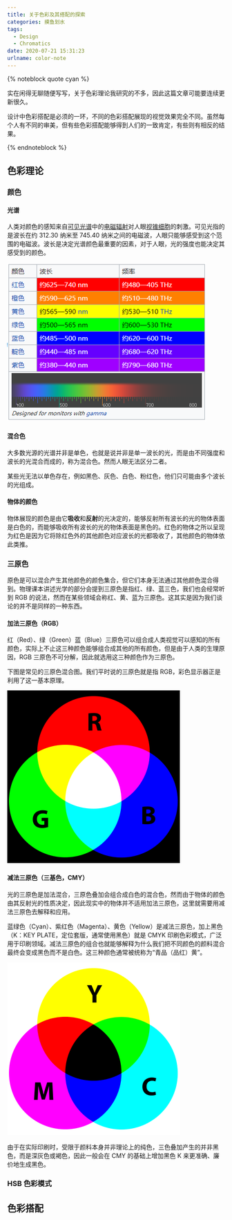 ```yaml
---
title: 关于色彩及其搭配的探索
categories: 摸鱼划水
tags:
  - Design
  - Chromatics
date: 2020-07-21 15:31:23
urlname: color-note
---
```


{% noteblock quote cyan %}

实在闲得无聊随便写写，关于色彩理论我研究的不多，因此这篇文章可能要连续更新很久。

设计中色彩搭配是必须的一环，不同的色彩搭配展现的视觉效果完全不同。虽然每个人有不同的审美，但有些色彩搭配能够得到人们的一致肯定，有些则有相反的结果。

{% endnoteblock %}

<!-- more -->

## 色彩理论

### 颜色

#### 光谱

人类对颜色的感知来自[可见光谱](https://zh.wikipedia.org/wiki/可见光谱)中的[电磁辐射](https://zh.wikipedia.org/wiki/电磁辐射)对人眼[视锥细胞](https://zh.wikipedia.org/wiki/视锥细胞)的刺激。可见光指的是波长在约 312.30 纳米至 745.40 纳米之间的电磁波，人眼只能够感受到这个范围的电磁波。波长是决定光谱颜色最重要的因素，对于人眼，光的强度也能决定其感受到的颜色。

![可见光的光谱](%E5%85%B3%E4%BA%8E%E8%89%B2%E5%BD%A9%E5%8F%8A%E5%85%B6%E6%90%AD%E9%85%8D%E7%9A%84%E6%8E%A2%E7%B4%A2/image-20200721155753441.png)

#### 混合色

大多数光源的光谱并非是单色，也就是说并非是单一波长的光，而是由不同强度和波长的光混合而成的，称为混合色。然而人眼无法区分二者。

某些光无法以单色存在，例如黑色、灰色、白色、粉红色，他们只可能由多个波长的光组成。

#### 物体的颜色

物体展现的颜色是由它**吸收**和**反射**的光决定的，能够反射所有波长的光的物体表面是白色的，而能够吸收所有波长的光的物体表面是黑色的。红色的物体之所以呈现为红色是因为它将除红色外的其他颜色对应波长的光都吸收了，其他颜色的物体依此类推。

### 三原色

原色是可以混合产生其他颜色的颜色集合，但它们本身无法通过其他颜色混合得到。物理课本讲述光学的部分会提到三原色是指红、绿、蓝三色，我们也会经常听到 RGB 的说法，然而在某些领域会称红、黄、蓝为三原色。这其实是因为我们谈论的并不是同样的一种东西。

#### 加法三原色（RGB）

红（Red）、绿（Green）蓝（Blue）三原色可以组合成人类视觉可以感知的所有颜色，实际上不止这三种颜色能够组合成其他的所有颜色，但是由于人类的生理原因，RGB 三原色不可分解，因此就选用这三种颜色作为三原色。

下图是常见的三原色混合图。我们平时说的三原色就是指 RGB，彩色显示器正是利用了这一基本原理。

![加法三原色](%E5%85%B3%E4%BA%8E%E8%89%B2%E5%BD%A9%E5%8F%8A%E5%85%B6%E6%90%AD%E9%85%8D%E7%9A%84%E6%8E%A2%E7%B4%A2/f6c1cc7bbc763fac71e2c556013cbac1_1440w.png)

#### 减法三原色（三基色，CMY）

光的三原色是加法混合，三原色叠加会组合成白色的混合色，然而由于物体的颜色由其反射光的性质决定，因此现实中的物体并不适用加法三原色，这里就需要用减法三原色去解释和应用。

蓝绿色（Cyan）、紫红色（Magenta）、黄色（Yellow）是减法三原色，加上黑色（K：KEY PLATE，定位套版，通常使用黑色）就是 CMYK 印刷色彩模式，广泛用于印刷领域。减法三原色的组合也就能够解释为什么我们把不同颜色的颜料混合最终会变成黑色而不是白色。这三种颜色通常被统称为“青品（品红）黄”。

![减法三原色](%E5%85%B3%E4%BA%8E%E8%89%B2%E5%BD%A9%E5%8F%8A%E5%85%B6%E6%90%AD%E9%85%8D%E7%9A%84%E6%8E%A2%E7%B4%A2/98467548b87fa9003ee1c002dcf950c8_1440w.png)

由于在实际印刷时，受限于颜料本身并非理论上的纯色，三色叠加产生的并非黑色，而是深灰色或褐色，因此一般会在 CMY 的基础上增加黑色 K 来更准确、廉价地生成黑色。

### HSB 色彩模式

## 色彩搭配
